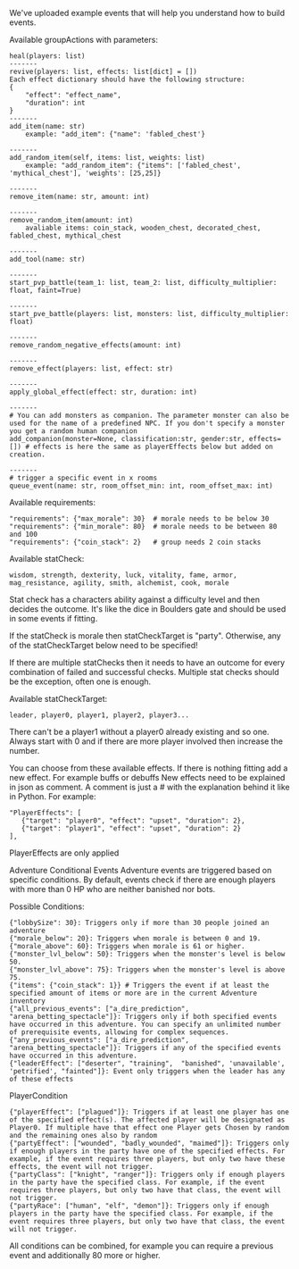 We've uploaded example events that will help you understand how to build events. 


Available groupActions with parameters:

    heal(players: list)
    -------
    revive(players: list, effects: list[dict] = [])
    Each effect dictionary should have the following structure:
    {
        "effect": "effect_name",
        "duration": int
    }
    -------
    add_item(name: str)
        example: "add_item": {"name": 'fabled_chest'}

    -------
    add_random_item(self, items: list, weights: list)
        example: "add_random_item": {"items": ['fabled_chest', 'mythical_chest'], 'weights': [25,25]}
    
    -------
    remove_item(name: str, amount: int)

    -------
    remove_random_item(amount: int)
        avaliable items: coin_stack, wooden_chest, decorated_chest, fabled_chest, mythical_chest
    
    -------
    add_tool(name: str)
    
    -------
    start_pvp_battle(team_1: list, team_2: list, difficulty_multiplier: float, faint=True)
    
    -------
    start_pve_battle(players: list, monsters: list, difficulty_multiplier: float)
    
    -------
    remove_random_negative_effects(amount: int)

    -------
    remove_effect(players: list, effect: str)

    -------
    apply_global_effect(effect: str, duration: int)

    -------
    # You can add monsters as companion. The parameter monster can also be used for the name of a predefined NPC. If you don't specify a monster you get a random human companion
    add_companion(monster=None, classification:str, gender:str, effects=[]) # effects is here the same as playerEffects below but added on creation.
    
    -------
    # trigger a specific event in x rooms
    queue_event(name: str, room_offset_min: int, room_offset_max: int)

Available requirements:

    "requirements": {"max_morale": 30}  # morale needs to be below 30
    "requirements": {"min_morale": 80}  # morale needs to be between 80 and 100
    "requirements": {"coin_stack": 2}   # group needs 2 coin stacks

Available statCheck:

    wisdom, strength, dexterity, luck, vitality, fame, armor, mag_resistance, agility, smith, alchemist, cook, morale

Stat check has a characters ability against a difficulty level and then decides the outcome. 
It's like the dice in Boulders gate and should be used in some events if fitting.

If the statCheck is morale then statCheckTarget is "party". Otherwise, any of the statCheckTarget below need to be specified!

If there are multiple statChecks then it needs to have an outcome for every combination of failed and successful checks. Multiple stat checks should be the exception, often one is enough.

Available statCheckTarget:

    leader, player0, player1, player2, player3... 

There can't be a player1 without a player0 already existing and so one. Always start with 0 and if there are more player involved then increase the number.

You can choose from these available effects. If there is nothing fitting add a new effect. For example buffs or debuffs
New effects need to be explained in json as comment. A comment is just a # with the explanation behind it like in Python. 
For example: 
```
"PlayerEffects": [
   {"target": "player0", "effect": "upset", "duration": 2},
   {"target": "player1", "effect": "upset", "duration": 2}
],
```
PlayerEffects are only applied


Adventure Conditional Events
Adventure events are triggered based on specific conditions. By default, events check if there are enough players with more than 0 HP who are neither banished nor bots.

Possible Conditions:
```
{"lobbySize": 30}: Triggers only if more than 30 people joined an adventure
{"morale_below": 20}: Triggers when morale is between 0 and 19.
{"morale_above": 60}: Triggers when morale is 61 or higher.
{"monster_lvl_below": 50}: Triggers when the monster's level is below 50.
{"monster_lvl_above": 75}: Triggers when the monster's level is above 75.
{"items": {"coin_stack": 1}} # Triggers the event if at least the specified amount of items or more are in the current Adventure inventory
{"all_previous_events": ["a_dire_prediction", "arena_betting_spectacle"]}: Triggers only if both specified events have occurred in this adventure. You can specify an unlimited number of prerequisite events, allowing for complex sequences.
{"any_previous_events": ["a_dire_prediction", "arena_betting_spectacle"]}: Triggers if any of the specified events have occurred in this adventure.
{"leaderEffect": ["deserter", "training",  "banished", 'unavailable', 'petrified', "fainted"]}: Event only triggers when the leader has any of these effects
```

PlayerCondition
```
{"playerEffect": ["plagued"]}: Triggers if at least one player has one of the specified effect(s). The affected player will be designated as Player0. If multiple have that effect one Player gets Chosen by random and the remaining ones also by random
{"partyEffect": ["wounded", "badly_wounded", "maimed"]}: Triggers only if enough players in the party have one of the specified effects. For example, if the event requires three players, but only two have these effects, the event will not trigger.
{"partyClass": ["knight", "ranger"]}: Triggers only if enough players in the party have the specified class. For example, if the event requires three players, but only two have that class, the event will not trigger.
{"partyRace": ["human", "elf", "demon"]}: Triggers only if enough players in the party have the specified class. For example, if the event requires three players, but only two have that class, the event will not trigger.
```

All conditions can be combined, for example you can require a previous event and additionally 80 more or higher. 
